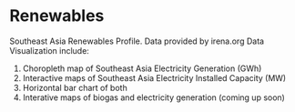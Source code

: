 # Renewables
Southeast Asia Renewables Profile. 
Data provided by irena.org
Data Visualization include: 
  1. Choropleth map of Southeast Asia Electricity Generation (GWh)
  2. Interactive maps of Southeast Asia Electricity Installed Capacity (MW)
  3. Horizontal bar chart of both
  4. Interative maps of biogas and electricity generation (coming up soon)
